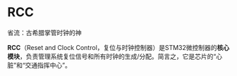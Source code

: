 # RCC

省流：古希腊掌管时钟的神

**RCC**（Reset and Clock Control，复位与时钟控制器）是STM32微控制器的​**​核心模块​**​，负责管理系统复位信号和所有时钟的生成/分配。简言之，它是芯片的“心脏”和“交通指挥中心”。